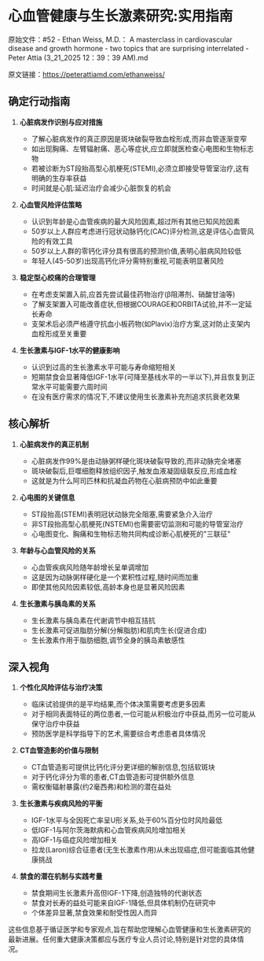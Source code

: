 # 心血管健康与生长激素研究:实用指南

原始文件：#52 - Ethan Weiss, M.D.： A masterclass in cardiovascular disease and growth hormone - two topics that are surprising interrelated - Peter Attia (3_21_2025 12：39：39 AM).md

原文链接：https://peterattiamd.com/ethanweiss/

## 确定行动指南

1. **心脏病发作识别与应对措施**
   - 了解心脏病发作的真正原因是斑块破裂导致血栓形成,而非血管逐渐变窄
   - 如出现胸痛、左臂辐射痛、恶心等症状,应立即就医检查心电图和生物标志物
   - 若被诊断为ST段抬高型心肌梗死(STEMI),必须立即接受导管室治疗,这有明确的生存率获益
   - 时间就是心肌:延迟治疗会减少心脏恢复的机会

2. **心血管风险评估策略**
   - 认识到年龄是心血管疾病的最大风险因素,超过所有其他已知风险因素
   - 50岁以上人群应考虑进行冠状动脉钙化(CAC)评分检测,这是评估心血管风险的有效工具
   - 50岁以上人群的零钙化评分具有很高的预测价值,表明心脏病风险较低
   - 年轻人(45-50岁)出现高钙化评分需特别重视,可能表明显著风险

3. **稳定型心绞痛的合理管理**
   - 在考虑支架置入前,应首先尝试最佳药物治疗(β阻滞剂、硝酸甘油等)
   - 了解支架置入可能改善症状,但根据COURAGE和ORBITA试验,并不一定延长寿命
   - 支架术后必须严格遵守抗血小板药物(如Plavix)治疗方案,这对防止支架内血栓形成至关重要

4. **生长激素与IGF-1水平的健康影响**
   - 认识到过高的生长激素水平可能与寿命缩短相关
   - 短期禁食会显著降低IGF-1水平(可降至基线水平的一半以下),并且恢复到正常水平可能需要六周时间
   - 在没有医疗需求的情况下,不建议使用生长激素补充剂追求抗衰老效果

## 核心解析

1. **心脏病发作的真正机制**
   - 心脏病发作99%是由动脉粥样硬化斑块破裂导致的,而非动脉完全堵塞
   - 斑块破裂后,巨噬细胞释放组织因子,触发血液凝固级联反应,形成血栓
   - 这就是为什么阿司匹林和抗凝血药物在心脏病预防中如此重要

2. **心电图的关键信息**
   - ST段抬高(STEMI)表明冠状动脉完全阻塞,需要紧急介入治疗
   - 非ST段抬高型心肌梗死(NSTEMI)也需要密切监测和可能的导管室治疗
   - 心电图变化、胸痛和生物标志物共同构成诊断心肌梗死的"三联征"

3. **年龄与心血管风险的关系**
   - 心血管疾病风险随年龄增长呈单调增加
   - 这是因为动脉粥样硬化是一个累积性过程,随时间而加重
   - 即使其他风险因素较低,高龄本身也是显著风险因素

4. **生长激素与胰岛素的关系**
   - 生长激素与胰岛素在代谢调节中相互拮抗
   - 生长激素可促进脂肪分解(分解脂肪)和肌肉生长(促进合成)
   - 生长激素作用于脂肪细胞,调节全身的胰岛素敏感性

## 深入视角

1. **个性化风险评估与治疗决策**
   - 临床试验提供的是平均结果,而个体决策需要考虑更多因素
   - 对于相同表面特征的两位患者,一位可能从积极治疗中获益,而另一位可能从保守治疗中获益
   - 预防医学是科学指导下的艺术,需要综合考虑患者具体情况

2. **CT血管造影的价值与限制**
   - CT血管造影可提供比钙化评分更详细的解剖信息,包括软斑块
   - 对于钙化评分为零的患者,CT血管造影可提供额外信息
   - 需权衡辐射暴露(约2毫西弗)和检测的潜在益处

3. **生长激素与疾病风险的平衡**
   - IGF-1水平与全因死亡率呈U形关系,处于60%百分位时风险最低
   - 低IGF-1与阿尔茨海默病和心血管疾病风险增加相关
   - 高IGF-1与癌症风险增加相关
   - 拉龙(Laron)综合征患者(无生长激素作用)从未出现癌症,但可能面临其他健康挑战

4. **禁食的潜在机制与实践考量**
   - 禁食期间生长激素升高但IGF-1下降,创造独特的代谢状态
   - 禁食对长寿的益处可能来自IGF-1降低,但具体机制仍在研究中
   - 个体差异显著,禁食效果和耐受性因人而异

这些信息基于循证医学和专家观点,旨在帮助您理解心血管健康和生长激素研究的最新进展。任何重大健康决策都应与医疗专业人员讨论,特别是针对您的具体情况。